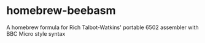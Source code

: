 homebrew-beebasm
================

A homebrew formula for Rich Talbot-Watkins' portable 6502 assembler with BBC Micro style syntax

